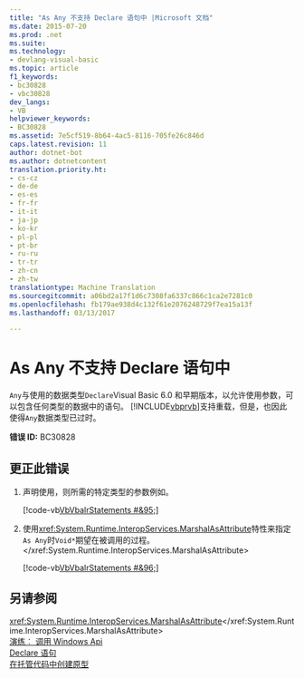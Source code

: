 ```yaml
---
title: "As Any 不支持 Declare 语句中 |Microsoft 文档"
ms.date: 2015-07-20
ms.prod: .net
ms.suite: 
ms.technology:
- devlang-visual-basic
ms.topic: article
f1_keywords:
- bc30828
- vbc30828
dev_langs:
- VB
helpviewer_keywords:
- BC30828
ms.assetid: 7e5cf519-8b64-4ac5-8116-705fe26c846d
caps.latest.revision: 11
author: dotnet-bot
ms.author: dotnetcontent
translation.priority.ht:
- cs-cz
- de-de
- es-es
- fr-fr
- it-it
- ja-jp
- ko-kr
- pl-pl
- pt-br
- ru-ru
- tr-tr
- zh-cn
- zh-tw
translationtype: Machine Translation
ms.sourcegitcommit: a06bd2a17f1d6c7308fa6337c866c1ca2e7281c0
ms.openlocfilehash: fb179ae938d4c132f61e2076248729f7ea15a13f
ms.lasthandoff: 03/13/2017

---
```

# <a name="39as-any39-is-not-supported-in-39declare39-statements"></a>As Any 不支持 Declare 语句中
`Any`与使用的数据类型`Declare`Visual Basic 6.0 和早期版本，以允许使用参数，可以包含任何类型的数据中的语句。 [!INCLUDE[vbprvb](../../../csharp/programming-guide/concepts/linq/includes/vbprvb_md.md)]支持重载，但是，也因此使得`Any`数据类型已过时。  
  
 **错误 ID:** BC30828  
  
## <a name="to-correct-this-error"></a>更正此错误  
  
1.  声明使用，则所需的特定类型的参数例如。  
  
     [!code-vb[VbVbalrStatements #&95;](../../../visual-basic/language-reference/error-messages/codesnippet/VisualBasic/as-any-is-not-supported-in-declare-statements_1.vb)]  
  
2.  使用<xref:System.Runtime.InteropServices.MarshalAsAttribute>特性来指定`As Any`时`Void*`期望在被调用的过程。</xref:System.Runtime.InteropServices.MarshalAsAttribute>  
  
     [!code-vb[VbVbalrStatements #&96;](../../../visual-basic/language-reference/error-messages/codesnippet/VisualBasic/as-any-is-not-supported-in-declare-statements_2.vb)]  
  
## <a name="see-also"></a>另请参阅  
 <xref:System.Runtime.InteropServices.MarshalAsAttribute></xref:System.Runtime.InteropServices.MarshalAsAttribute>   
 [演练︰ 调用 Windows Api](../../../visual-basic/programming-guide/com-interop/walkthrough-calling-windows-apis.md)   
 [Declare 语句](../../../visual-basic/language-reference/statements/declare-statement.md)   
 [在托管代码中创建原型](http://msdn.microsoft.com/library/ecdcf25d-cae3-4f07-a2b6-8397ac6dc42d)
